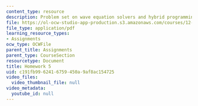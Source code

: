 ```yaml
---
content_type: resource
description: Problem set on wave equation solvers and hybrid programming.
file: https://ol-ocw-studio-app-production.s3.amazonaws.com/courses/12-950-parallel-programming-for-multicore-machines-using-openmp-and-mpi-january-iap-2010/c191fb9962416759450a9af8ac154725_MIT12_950IAP10_hw5.pdf
file_type: application/pdf
learning_resource_types:
- Assignments
ocw_type: OCWFile
parent_title: Assignments
parent_type: CourseSection
resourcetype: Document
title: Homework 5
uid: c191fb99-6241-6759-450a-9af8ac154725
video_files:
  video_thumbnail_file: null
video_metadata:
  youtube_id: null
---
```

